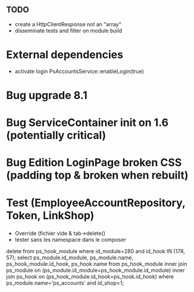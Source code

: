 ## TODO
* create a HttpClientResponse not an "array"
* disseminate tests and filter on module build

# External dependencies
  * activate login PsAccountsService::enableLogin(true)

# Bug upgrade 8.1
# Bug ServiceContainer init on 1.6 (potentially critical)
# Bug Edition LoginPage broken CSS (padding top & broken when rebuilt)
# Test (EmployeeAccountRepository, Token, LinkShop)

### 
* Override (fichier vide & tab->delete()
* tester sans les namespace dans le composer

delete from ps_hook_module where id_module=280 and id_hook IN (178, 57);
select ps_module.id_module, ps_module.name, ps_hook_module.id_hook, ps_hook.name
from ps_hook_module
inner join ps_module on (ps_module.id_module=ps_hook_module.id_module)
inner join ps_hook on (ps_hook_module.id_hook=ps_hook.id_hook)
where ps_module.name='ps_accounts' and id_shop=1;
